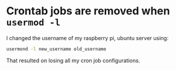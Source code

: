 # Crontab jobs are removed when `usermod -l`

I changed the username of my raspberry pi, ubuntu server using:

```bash
usermond -l new_username old_username
```

That resulted on losing all my cron job configurations.
